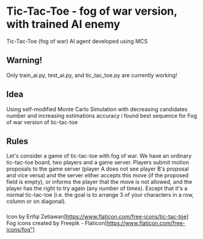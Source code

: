 # Tic-Tac-Toe - fog of war version, with trained AI enemy
Tic-Tac-Toe (fog of war) AI agent developed using MCS

## Warning! 
Only train_ai.py, test_ai.py, and tic_tac_toe.py are currently working!

## Idea
Using self-modified Monte Carlo Simulation with decreasing candidates number and increasing estimations accuracy i found best sequence for Fog of war version of tic-tac-toe


## Rules
Let's consider a game of tic-tac-toe with fog of war. 
We have an ordinary tic-tac-toe board, two players and a game server. Players submit motion proposals to the game server (player A does not see player B's proposal and vice versa) 
and the server either accepts this move (if the proposed field is empty), or informs the player that the move is not allowed, and the player has the right to try again (any number of times).
Except that it's a normal tic-tac-toe (i.e. the goal is to arrange 3 of your characters in a row, column or on diagonal).


###
Icon by Erifqi Zetiawan[https://www.flaticon.com/free-icons/tic-tac-toe]
Fog icons created by Freepik - Flaticon[https://www.flaticon.com/free-icons/fog"]
